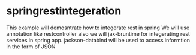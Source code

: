 # springrestintegeration

This example will demosntrate how to integerate rest in spring
We will use annotation like restcontroller also we will jax-bruntime for integerating rest services in spring app.
jackson-databind will be used to access informtion in the form of JSON

